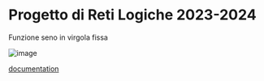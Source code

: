 # Progetto di Reti Logiche 2023-2024 
Funzione seno in virgola fissa

![image](https://github.com/user-attachments/assets/c8e76c78-220c-4436-b9ae-504a8c6f4e55)

[documentation](https://github.com/omgbarde/RTL_bardelli_final_project/blob/d8d4e70075061255359b0004ea0bc3573606a8db/Relazione%20Bardelli.pdf)
